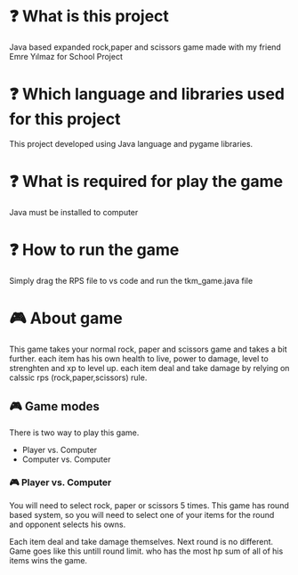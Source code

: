 # :question: What is this project
 Java based expanded rock,paper and scissors game made with my friend Emre Yılmaz for School Project

 # :question: Which language and libraries used for this project
 This project developed using Java language and pygame libraries.

 # :question: What is required for play the game
 Java must be installed to computer

 # :question: How to run the game
 Simply drag the RPS file to vs code and run the tkm_game.java file

 # :video_game: About game
 This game takes your normal rock, paper and scissors game and takes a bit further. each item has his own health to live, power to damage, level to strenghten and xp to level up. each item deal and take damage by relying on calssic rps (rock,paper,scissors) rule. 

 ## :video_game: Game modes
 There is two way to play this game. 
 * Player vs. Computer
 * Computer vs. Computer

 ### :video_game: Player vs. Computer
 You will need to select rock, paper or scissors 5 times. This game has round based system, so you will need to select one of your items for the round and opponent selects his owns.

 Each item deal and take damage themselves. Next round is no different. Game goes like this untill round limit. who has the most hp sum of all of his items wins the game.